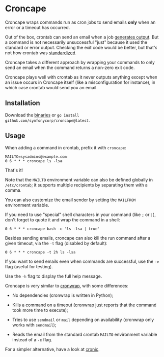 Croncape
========

Croncape wraps commands run as cron jobs to send emails **only** when an error
or a timeout has occurred.

Out of the box, crontab can send an email when a job [generates output][5]. But
a command is not necessarily unsuccessful "just" because it used the standard
or error output. Checking the exit code would be better, but that's not how
crontab was [standardized][1].

Croncape takes a different approach by wrapping your commands to only send an
email when the command returns a non-zero exit code.

Croncape plays well with crontab as it never outputs anything except when an
issue occurs in Croncape itself (like a misconfiguration for instance), in
which case crontab would send you an email.

Installation
------------

Download the [binaries][4] or `go install github.com/symfonycorp/croncape@latest`.

Usage
-----

When adding a command in crontab, prefix it with `croncape`:

    MAILTO=sysadmins@example.com
    0 6 * * * croncape ls -lsa

That's it!

Note that the `MAILTO` environment variable can also be defined globally in
`/etc/crontab`; it supports multiple recipients by separating them with a comma.

You can also customize the email sender by setting the `MAILFROM` environment
variable.

If you need to use "special" shell characters in your command (like `;` or `|`),
don't forget to quote it and wrap the command in a shell:

    0 6 * * * croncape bash -c "ls -lsa | true"

Besides sending emails, croncape can also kill the run command after a given
timeout, via the `-t` flag (disabled by default):

    0 6 * * * croncape -t 2h ls -lsa

If you want to send emails even when commands are successful, use the `-v` flag
(useful for testing).

Use the `-h` flag to display the full help message.

Croncape is very similar to [cronwrap][2], with some differences:

 * No dependencies (cronwrap is written in Python);

 * Kills a command on a timeout (cronwrap just reports that the command took
   more time to execute);

 * Tries to use `sendmail` or `mail` depending on availability (cronwrap only
   works with `sendmail`);

 * Reads the email from the standard crontab `MAILTO` environment variable
   instead of a `-e` flag.

For a simpler alternative, have a look at [cronic][3].

[1]: http://pubs.opengroup.org/onlinepubs/9699919799/utilities/crontab.html
[2]: https://pypi.python.org/pypi/cronwrap/1.4
[3]: http://habilis.net/cronic/
[4]: https://github.com/symfonycorp/croncape/releases
[5]: https://xkcd.com/1728/
